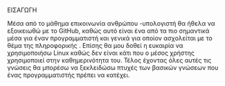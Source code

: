 
ΕΙΣΑΓΩΓΗ 


Μέσα από το μάθημα επικοινωνία ανθρώπου -υπολογιστή θα ήθελα να εξοικειωθώ με το GitHub, καθώς αυτό είναι ένα από τα πιο σημαντικά μέσα για έναν προγραμματιστή και γενικά για οποίον ασχολείται με το θέμα της πληροφορικής . Επίσης θα μου δοθεί η ευκαιρία να χρησιμοποιήσω Linux καθώς δεν είναι κάτι που ο μέσος χρήστης χρησιμοποιεί στην καθημερινότητα του. Τέλος έχοντας όλες αυτές τις γνώσεις θα μπορέσω να ξεκλειδώσω πτυχές των βασικών γνώσεων που ένας προγραμματιστής πρέπει να κατέχει. 
